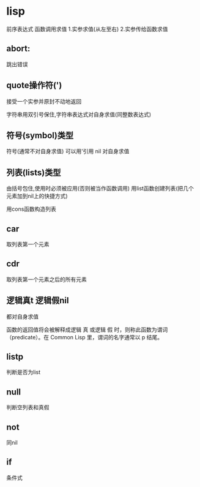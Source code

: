 lisp
=========
前序表达式
函数调用求值
	1.实参求值(从左至右)
	2.实参传给函数求值

abort:
------
跳出错误

quote操作符(')
---------------
接受一个实参并原封不动地返回

字符串用双引号保住,字符串表达式对自身求值(同整数表达式)

符号(symbol)类型
-----------------
符号(通常不对自身求值) 可以用'引用
nil 对自身求值

列表(lists)类型
----------------
由括号包住,使用时必须被应用(否则被当作函数调用)
用list函数创建列表(把几个元素加到nil上的快捷方式)

用cons函数构造列表

car
----------
取列表第一个元素

cdr
----------
取列表第一个元素之后的所有元素

逻辑真t 逻辑假nil
------------------
都对自身求值

函数的返回值将会被解释成逻辑 真 或逻辑 假 时，则称此函数为谓词（predicate）。在 Common Lisp 里，谓词的名字通常以 p 结尾。

listp
-------
判断是否为list

null
---------
判断空列表和真假

not
------
同nil

if
-----
条件式


